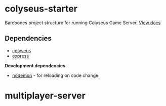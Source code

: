colyseus-starter
===

Barebones project structure for running Colyseus Game Server. [View docs](http://gamestd.io/colyseus/docs)

Dependencies
---

- [colyseus](http://npmjs.com/package/colyseus)
- [express](http://npmjs.com/package/express)

**Development dependencies**

- [nodemon](https://www.npmjs.com/package/nodemon) - for reloading on code change.
# multiplayer-server
